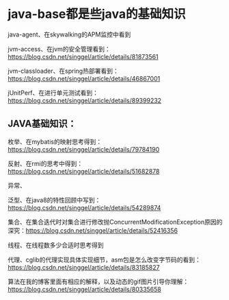 # java-base都是些java的基础知识

java-agent、在skywalking的APM监控中看到

jvm-access、在jvm的安全管理看到：https://blog.csdn.net/singgel/article/details/81873561

jvm-classloader、在spring热部署看到：https://blog.csdn.net/singgel/article/details/46867001

jUnitPerf、在进行单元测试看到：https://blog.csdn.net/singgel/article/details/89399232

## JAVA基础知识：

枚举、在mybatis的映射思考得到：https://blog.csdn.net/singgel/article/details/79784190

反射、在rmi的思考中得到：https://blog.csdn.net/singgel/article/details/51682878

异常、

泛型、在java8的特性回顾中写到：https://blog.csdn.net/singgel/article/details/54289874

集合、在集合迭代时对集合进行修改抛ConcurrentModificationException原因的深究：https://blog.csdn.net/singgel/article/details/52416356

线程、在线程数多少合适时思考得到

代理、cglib的代理实现具体实现细节，asm包是怎么改变字节码的看到：https://blog.csdn.net/singgel/article/details/83185827

算法在我的博客里面有相应的解释，以及动态的gif图片引导你理解：https://blog.csdn.net/singgel/article/details/80335658

